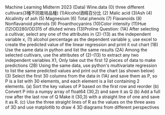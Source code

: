 Machine Learning Midterm 2023
(Data) Wine.data 
(0) three different cultivars(3種不同栽培品種) 
(1)Alcohol酒精百分比
(2) Malic acid
(3)Ash
(4) Alcalinity of ash 
(5) Magnesium
(6) Total phenols 
(7) Flavanoids
(8) Nonflavanoid phenols
(9) Proanthocyanins
(10)Color intensity
(11)Hue 
(12)OD280/OD315 of diluted wines
(13)Proline
Question:
(1A) After selecting a cultivar, 
    select any one of the attributes in (2)-(13) as the independent variable x, 
    (1) alcohol percentage as the dependent variable y, 
    use excel to create the predicted value of the linear regression and print it out chart
(1B) Use the same data in python and list the same results
(2A) Among the selected cultivars, 
    use the attributes of (2)-(13) to extract any two independent variables X1, 
    Only take out the first 12 pieces of data to make predictions
(2B) Using the same data, use python's multivariate regression to list the same predicted values and print out the chart (as shown below)
(3) Select the first 30 columns from the data in (1A) and save them as P, 
    so P is a list with 30 elements, 
    and each element is a list containing 2 elements.
    (a) Sort the key values of P based on the first row and reorder 
    (b) Convert P into a numpy array of float64 (30,2) and save it as Q (b) Add a full row after the last row of Q Make it (30,3) with a straight line of one and save it as R. 
    (c) Use the three straight lines of R as the values on the three axes of 3D and use matplotlib to draw 4 3D diagrams from different perspectives
